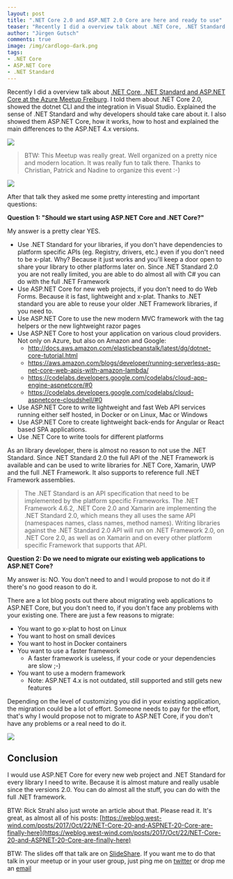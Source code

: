 ```yaml
---
layout: post
title: ".NET Core 2.0 and ASP.NET 2.0 Core are here and ready to use"
teaser: "Recently I did a overview talk about .NET Core, .NET Standard and ASP.NET Core at the Azure Meetup Freiburg and they asked me some pretty important questions: Should we start using ASP.NET Core and .NET Core? Do we need to migrate our existing web applications to ASP.NET Core?"
author: "Jürgen Gutsch"
comments: true
image: /img/cardlogo-dark.png
tags: 
- .NET Core
- ASP.NET Core
- .NET Standard
---
```


Recently I did a overview talk about [.NET Core, .NET Standard and ASP.NET Core at the Azure Meetup Freiburg](https://www.meetup.com/preview/Azure-NET-Freiburg/events/243454870). I told them about .NET Core 2.0, showed the dotnet CLI and the integration in Visual Studio. Explained the sense of .NET Standard and why developers should take care about it. I also showed them ASP.NET Core, how it works, how to host and explained the main differences to the ASP.NET 4.x versions.

![]({{site.baseurl}}/img/core2-talk/talk01.jpg)

> BTW: This Meetup was really great. Well organized on a pretty nice and modern location. It was really fun to talk there. Thanks to Christian, Patrick and Nadine to organize this event :-)

![]({{site.baseurl}}/img/core2-talk/talk02.jpg)

After that talk they asked me some pretty interesting and important questions: 

**Question 1: "Should we start using ASP.NET Core and .NET Core?"**

My answer is a pretty clear YES. 

* Use .NET Standard for your libraries, if you don't have dependencies to platform specific APIs (eg. Registry, drivers, etc.) even if you don't need to be x-plat. Why? Because it just works and you'll keep a door open to share your library to other platforms later on. Since .NET Standard 2.0 you are not really limited, you are able to do almost all with C# you can do with the full .NET Framework
* Use ASP.NET Core for new web projects, if you don't need to do Web Forms. Because it is fast, lightweight and x-plat. Thanks to .NET standard you are able to reuse your older .NET Framework libraries, if you need to.
* Use ASP.NET Core to use the new modern MVC framework with the tag helpers or the new lightweight razor pages
* Use ASP.NET Core to host your application on various cloud providers. Not only on Azure, but also on Amazon and Google:
  * http://docs.aws.amazon.com/elasticbeanstalk/latest/dg/dotnet-core-tutorial.html
  * https://aws.amazon.com/blogs/developer/running-serverless-asp-net-core-web-apis-with-amazon-lambda/
  * https://codelabs.developers.google.com/codelabs/cloud-app-engine-aspnetcore/#0
  * https://codelabs.developers.google.com/codelabs/cloud-aspnetcore-cloudshell/#0
* Use ASP.NET Core to write lightweight and fast Web API services running either self hosted, in Docker or on Linux, Mac or Windows
* Use ASP.NET Core to create lightweight back-ends for Angular or React based SPA applications.
* Use .NET Core to write tools for different platforms


As an library developer, there is almost no reason to not use the .NET Standard. Since .NET Standard 2.0 the full API of the .NET Framework is available and can be used to write libraries for .NET Core, Xamarin, UWP and the full .NET Framework. It also supports to reference full .NET Framework assemblies.

> The .NET Standard is an API specification that need to be implemented by the platform specific Frameworks. The .NET Framework 4.6.2, .NET Core 2.0 and Xamarin are implementing the .NET Standard 2.0, which means they all uses the same API (namespaces names, class names, method names). Writing libraries against the .NET Standard 2.0 API will run on .NET Framework 2.0, on .NET Core 2.0, as well as on Xamarin and on every other platform specific Framework that supports that API.

**Question 2: Do we need to migrate our existing web applications to ASP.NET Core?**

My answer is: NO. You don't need to and I would propose to not do it if there's no good reason to do it. 

There are a lot blog posts out there about migrating web applications to ASP.NET Core, but you don't need to, if you don't face any problems with your existing one. There are just a few reasons to migrate:

* You want to go x-plat to host on Linux
* You want to host on small devices
* You want to host in Docker containers
* You want to use a faster framework
  * A faster framework is useless, if your code or your dependencies are slow ;-)
* You want to use a modern framework
  * Note: ASP.NET 4.x is not outdated, still supported and still gets new features

Depending on the level of customizing you did in your existing application, the migration could be a lot of effort. Someone needs to pay for the effort, that's why I would propose not to migrate to ASP.NET Core, if you don't have any problems or a real need to do it.

![]({{site.baseurl}}/img/core2-talk/talk03.jpg)

## Conclusion

I would use ASP.NET Core for every new web project and .NET Standard for every library I need to write. Because it is almost mature and really usable since the versions 2.0. You can do almost all the stuff, you can do with the full .NET framework.

BTW: Rick Strahl also just wrote an article about that. Please read it. It's great, as almost all of his posts:
[https://weblog.west-wind.com/posts/2017/Oct/22/NET-Core-20-and-ASPNET-20-Core-are-finally-here](https://weblog.west-wind.com/posts/2017/Oct/22/NET-Core-20-and-ASPNET-20-Core-are-finally-here)

BTW: The slides off that talk are on [SlideShare](https://www.slideshare.net/secret/dHqPnTjsYyyklY). If you want me to do that talk in your meetup or in your user group, just ping me on [twitter](https://twitter.com/sarpcms) or drop me an [email](mailto:juergen@gutsch-online.de)

